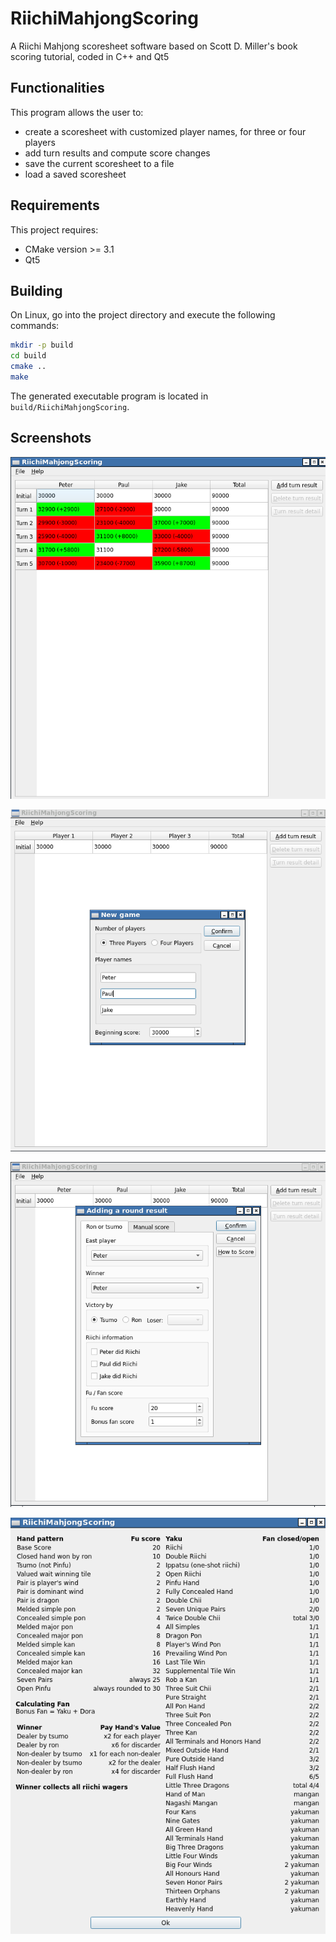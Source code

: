 # RiichiMahjongScoring

A Riichi Mahjong scoresheet software based on Scott D. Miller's book scoring tutorial, coded in C++ and Qt5

## Functionalities

This program allows the user to:

- create a scoresheet with customized player names, for three or four players
- add turn results and compute score changes
- save the current scoresheet to a file
- load a saved scoresheet

## Requirements

This project requires:

- CMake version >= 3.1
- Qt5

## Building

On Linux, go into the project directory and execute the following commands:

```bash
mkdir -p build
cd build
cmake ..
make
```

The generated executable program is located in `build/RiichiMahjongScoring`.

## Screenshots

![Main window](screenshots/main_window.png)

![New game dialog](screenshots/new_game_dialog.png)

![Ron / Tsumo victory](screenshots/ron_tsumo_victory.png)

![Scoring help dialog](screenshots/scoring_help_dialog.png)

